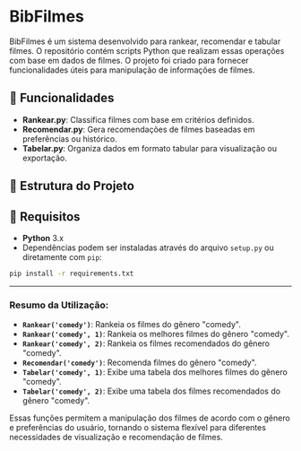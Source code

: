 # BibFilmes

BibFilmes é um sistema desenvolvido para rankear, recomendar e tabular filmes. O repositório contém scripts Python que realizam essas operações com base em dados de filmes. O projeto foi criado para fornecer funcionalidades úteis para manipulação de informações de filmes.

## 🚀 Funcionalidades

- **Rankear.py**: Classifica filmes com base em critérios definidos.
- **Recomendar.py**: Gera recomendações de filmes baseadas em preferências ou histórico.
- **Tabelar.py**: Organiza dados em formato tabular para visualização ou exportação.

## 📁 Estrutura do Projeto







## 📌 Requisitos

- **Python** 3.x
- Dependências podem ser instaladas através do arquivo `setup.py` ou diretamente com `pip`:

```bash
pip install -r requirements.txt
```


---

### Resumo da Utilização:

- **`Rankear('comedy')`**: Rankeia os filmes do gênero "comedy".
- **`Rankear('comedy', 1)`**: Rankeia os melhores filmes do gênero "comedy".
- **`Rankear('comedy', 2)`**: Rankeia os filmes recomendados do gênero "comedy".
- **`Recomendar('comedy')`**: Recomenda filmes do gênero "comedy".
- **`Tabelar('comedy', 1)`**: Exibe uma tabela dos melhores filmes do gênero "comedy".
- **`Tabelar('comedy', 2)`**: Exibe uma tabela dos filmes recomendados do gênero "comedy".

Essas funções permitem a manipulação dos filmes de acordo com o gênero e preferências do usuário, tornando o sistema flexível para diferentes necessidades de visualização e recomendação de filmes.

